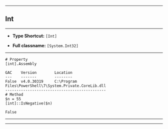 
***

## Int

***

* **Type Shortcut:** ```[Int]```

* **Full classname:** ```[System.Int32]```

***

```
# Property 
[int].Assembly

GAC    Version        Location
---    -------        --------
False  v4.0.30319     C:\Program Files\PowerShell\7\System.Private.CoreLib.dll
---------------------------------------------
# Method
$n = 55
[int]::IsNegative($n)

False
```


***
***
